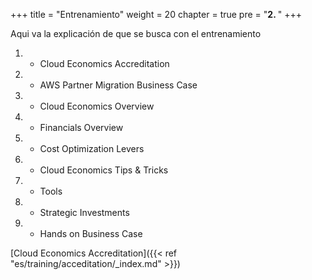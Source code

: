+++ 
title = "Entrenamiento" 
weight = 20
chapter = true
pre = "<b>2. </b>"
+++

Aqui va la explicación de que se busca con el entrenamiento

1. - Cloud Economics Accreditation
2. - AWS Partner Migration Business Case
3. - Cloud Economics Overview
4. - Financials Overview
5. - Cost Optimization Levers
6. - Cloud Economics Tips & Tricks
7. - Tools
8. - Strategic Investments
9. - Hands on Business Case

[Cloud Economics Accreditation]({{< ref "es/training/acceditation/_index.md" >}})
